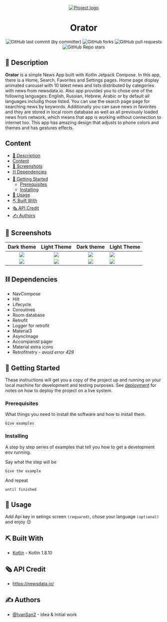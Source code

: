 <p align="center">
  <a href="" rel="noopener">
 <img src="https://i.imgur.com/U7K5i08.png" alt="Project logo"></a>
</p>
<h1 align="center">Orator</h1>

<div align="center">

![GitHub last commit (by committer)](https://img.shields.io/github/last-commit/IvanSan2/Orator)
![GitHub forks](https://img.shields.io/github/forks/IvanSan2/Orator)
![GitHub pull requests](https://img.shields.io/github/issues-pr/IvanSan2/Orator)
![GitHub Repo stars](https://img.shields.io/github/stars/IvanSan2/Orator)

</div>

## 📰 Description

**Orator** is a simple News App built with Kotlin Jetpack Compose. In this app, there is a Home, Search, Favorites and Settings pages. Home page display animated carousel with 10 latest news and lists distributed by categories with news from newsdata.io. Also app provides you to chose one of the following languages: English, Russian, Hebrew, Arabic or by default all languages includig those listed. You can use the search page page for searching news by keywords. Additionally you can save news in favorites and they are stored in local room database as well as all previously loaded news from network, which means that app is working without connection to internet too. This app has amazing design that adjusts to phone colors and themes and has gestures effects.

## Content

- [📰 Description](#-description)
- [Content](#content)
- [👀 Screenshots ](#-screenshots-)
- [⛓️ Dependencies ](#️-dependencies-)
- [🏁 Getting Started ](#-getting-started-)
  - [Prerequisites](#prerequisites)
  - [Installing](#installing)
- [🎲 Usage ](#-usage-)
- [⛏️ Built With ](#️-built-with-)
- [🗞️ API Credit ](#️-api-credit-)
- [✍️ Authors ](#️-authors-)

## 👀 Screenshots <a name = "screenshots"></a>

|              Dark theme              |             Light Theme              |              Dark theme              | Light Theme                          |
| :----------------------------------: | :----------------------------------: | :----------------------------------: | :----------------------------------- |
| ![](https://i.imgur.com/euTBgPV.jpg) | ![](https://i.imgur.com/53t30Lv.jpg) | ![](https://i.imgur.com/FPTL3aM.jpg) | ![](https://i.imgur.com/1l0MwtU.jpg) |
| ![](https://i.imgur.com/mn0Z48R.jpg) | ![](https://i.imgur.com/T9hqZIw.jpg) | ![](https://i.imgur.com/UezHhZR.jpg) | ![](https://i.imgur.com/p5isjKU.jpg) |

## ⛓️ Dependencies <a name = "dependencies"></a>

- NavCompose
- Hilt
- Lifecycle
- Coroutines
- Room database
- Retrofit
- Logger for retrofit
- Material3
- AsyncImage
- Accompanist pager
- Material extra icons
- Retrofitretry - _avoid error 429_

## 🏁 Getting Started <a name = "getting_started"></a>

These instructions will get you a copy of the project up and running on your local machine for development
and testing purposes. See [deployment](#deployment) for notes on how to deploy the project on a live system.

### Prerequisites

What things you need to install the software and how to install them.

```
Give examples
```

### Installing

A step by step series of examples that tell you how to get a development env running.

Say what the step will be

```
Give the example
```

And repeat

```
until finished
```

## 🎲 Usage <a name="usage"></a>

Add Api key in setings screen `(requared)`, chose your language `(optional)` and enjoy 😉

## ⛏️ Built With <a name = "tech_stack"></a>

- [Kotlin](https://kotlinlang.org/) - Kotlin 1.8.10

## 🗞️ API Credit <a name = "api_credits">

- https://newsdata.io/

## ✍️ Authors <a name = "authors"></a>

- [@IvanSan2](https://github.com/IvanSan2) - Idea & Initial work
